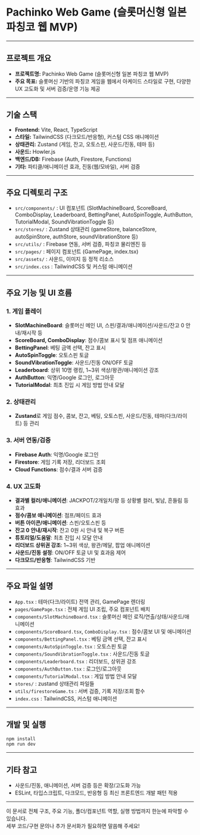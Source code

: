 
# Pachinko Web Game (슬롯머신형 일본 파칭코 웹 MVP)

---

## 프로젝트 개요

- **프로젝트명:** Pachinko Web Game (슬롯머신형 일본 파칭코 웹 MVP)
- **주요 목표:** 슬롯머신 기반의 파칭코 게임을 웹에서 아케이드 스타일로 구현, 다양한 UX 고도화 및 서버 검증/운영 기능 제공

---

## 기술 스택

- **Frontend:** Vite, React, TypeScript
- **스타일:** TailwindCSS (다크모드/반응형), 커스텀 CSS 애니메이션
- **상태관리:** Zustand (게임, 잔고, 오토스핀, 사운드/진동, 테마 등)
- **사운드:** Howler.js
- **백엔드/DB:** Firebase (Auth, Firestore, Functions)
- **기타:** 파티클/애니메이션 효과, 진동(웹/모바일), 서버 검증

---

## 주요 디렉토리 구조

- `src/components/` : UI 컴포넌트 (SlotMachineBoard, ScoreBoard, ComboDisplay, Leaderboard, BettingPanel, AutoSpinToggle, AuthButton, TutorialModal, SoundVibrationToggle 등)
- `src/stores/` : Zustand 상태관리 (gameStore, balanceStore, autoSpinStore, authStore, soundVibrationStore 등)
- `src/utils/` : Firebase 연동, 서버 검증, 파칭코 물리엔진 등
- `src/pages/` : 페이지 컴포넌트 (GamePage, index.tsx)
- `src/assets/` : 사운드, 이미지 등 정적 리소스
- `src/index.css` : TailwindCSS 및 커스텀 애니메이션

---

## 주요 기능 및 UI 흐름

### 1. 게임 플레이

- **SlotMachineBoard**: 슬롯머신 메인 UI, 스핀/결과/애니메이션/사운드/잔고 0 안내/재시작 등
- **ScoreBoard, ComboDisplay**: 점수/콤보 표시 및 점프 애니메이션
- **BettingPanel**: 베팅 금액 선택, 잔고 표시
- **AutoSpinToggle**: 오토스핀 토글
- **SoundVibrationToggle**: 사운드/진동 ON/OFF 토글
- **Leaderboard**: 상위 10명 랭킹, 1~3위 색상/왕관/애니메이션 강조
- **AuthButton**: 익명/Google 로그인, 로그아웃
- **TutorialModal**: 최초 진입 시 게임 방법 안내 모달

### 2. 상태관리

- **Zustand**로 게임 점수, 콤보, 잔고, 베팅, 오토스핀, 사운드/진동, 테마(다크/라이트) 등 관리

### 3. 서버 연동/검증

- **Firebase Auth**: 익명/Google 로그인
- **Firestore**: 게임 기록 저장, 리더보드 조회
- **Cloud Functions**: 점수/결과 서버 검증

### 4. UX 고도화

- **결과별 컬러/애니메이션**: JACKPOT/2개일치/꽝 등 상황별 컬러, 빛남, 흔들림 등 효과
- **점수/콤보 애니메이션**: 점프/페이드 효과
- **버튼 아이콘/애니메이션**: 스핀/오토스핀 등
- **잔고 0 안내/재시작**: 잔고 0원 시 안내 및 복구 버튼
- **튜토리얼/도움말**: 최초 진입 시 모달 안내
- **리더보드 상위권 강조**: 1~3위 색상, 왕관/메달, 팝업 애니메이션
- **사운드/진동 설정**: ON/OFF 토글 UI 및 효과음 제어
- **다크모드/반응형**: TailwindCSS 기반

---

## 주요 파일 설명

- `App.tsx` : 테마(다크/라이트) 전역 관리, GamePage 렌더링
- `pages/GamePage.tsx` : 전체 게임 UI 조립, 주요 컴포넌트 배치
- `components/SlotMachineBoard.tsx` : 슬롯머신 메인 로직/연출/상태/사운드/애니메이션
- `components/ScoreBoard.tsx`, `ComboDisplay.tsx` : 점수/콤보 UI 및 애니메이션
- `components/BettingPanel.tsx` : 베팅 금액 선택, 잔고 표시
- `components/AutoSpinToggle.tsx` : 오토스핀 토글
- `components/SoundVibrationToggle.tsx` : 사운드/진동 토글
- `components/Leaderboard.tsx` : 리더보드, 상위권 강조
- `components/AuthButton.tsx` : 로그인/로그아웃
- `components/TutorialModal.tsx` : 게임 방법 안내 모달
- `stores/` : zustand 상태관리 파일들
- `utils/firestoreGame.ts` : 서버 검증, 기록 저장/조회 함수
- `index.css` : TailwindCSS, 커스텀 애니메이션

---

## 개발 및 실행

```bash
npm install
npm run dev
```

---

## 기타 참고

- 사운드/진동, 애니메이션, 서버 검증 등은 확장/고도화 가능
- ESLint, 타입스크립트, 다크모드, 반응형 등 최신 프론트엔드 개발 패턴 적용

---

이 문서로 전체 구조, 주요 기능, 폴더/컴포넌트 역할, 실행 방법까지 한눈에 파악할 수 있습니다.  
세부 코드/구현 문의나 추가 문서화가 필요하면 말씀해 주세요!
